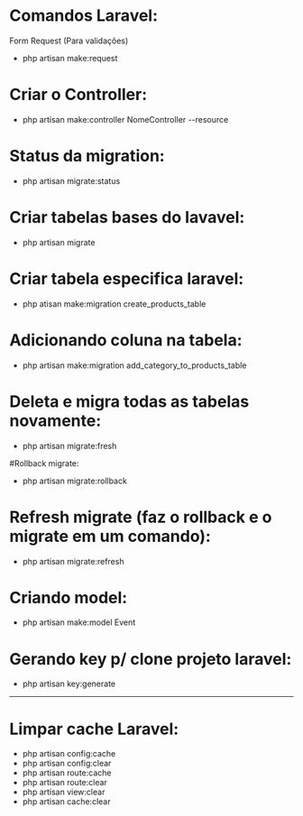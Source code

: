 # Comandos Laravel:
Form Request (Para validações)
- php artisan make:request <NomeFormRequest>

# Criar o Controller: 
- php artisan make:controller NomeController --resource

# Status da migration:
- php artisan migrate:status

# Criar tabelas bases do lavavel: 
- php artisan migrate

# Criar tabela especifica laravel:
- php atisan make:migration create_products_table

# Adicionando coluna na tabela:
- php artisan make:migration add_category_to_products_table

# Deleta e migra todas as tabelas novamente:
- php artisan migrate:fresh

#Rollback migrate:
- php artisan migrate:rollback

# Refresh migrate (faz o rollback e o migrate em um comando):
- php artisan migrate:refresh

# Criando model:
- php artisan make:model Event

# Gerando key p/ clone projeto laravel:
- php artisan key:generate

---
# Limpar cache Laravel:
- php artisan config:cache
- php artisan config:clear
- php artisan route:cache
- php artisan route:clear
- php artisan view:clear
- php artisan cache:clear
